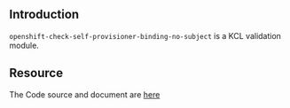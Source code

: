 ## Introduction

`openshift-check-self-provisioner-binding-no-subject` is a KCL validation module.

## Resource

The Code source and document are [here](https://github.com/kcl-lang/modules/tree/main/nginx-ingress/openshift-check-self-provisioner-binding-no-subject)
